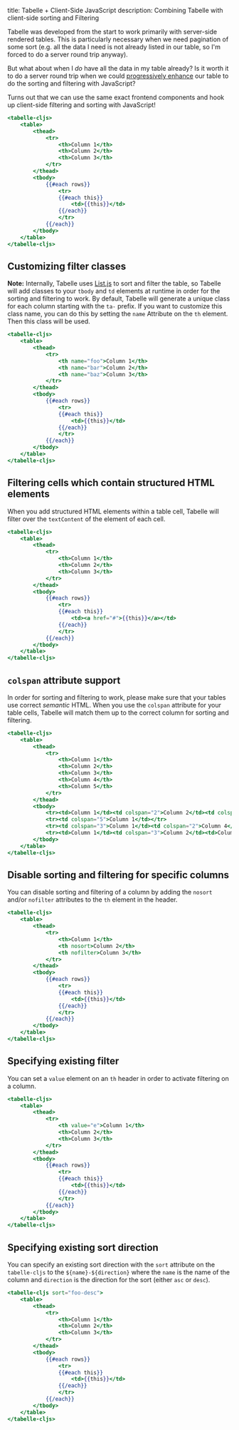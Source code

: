 title: Tabelle + Client-Side JavaScript
description: Combining Tabelle with client-side sorting and Filtering

Tabelle was developed from the start to work primarily with server-side
rendered tables. This is particularly necessary when we need pagination
of some sort (e.g. all the data I need is not already listed in our table,
so I'm forced to do a server round trip anyway).

But what about when I _do_ have all the data in my table already?
Is it worth it to do a server round trip when we could
[progressively enhance](https://adactio.com/journal/959) our table to do
the sorting and filtering with JavaScript?

Turns out that we can use the same exact frontend components and hook
up client-side filtering and sorting with JavaScript!

```handlebars
<tabelle-cljs>
	<table>
		<thead>
			<tr>
				<th>Column 1</th>
				<th>Column 2</th>
				<th>Column 3</th>
			</tr>
		</thead>
		<tbody>
			{{#each rows}}
				<tr>
				{{#each this}}
					<td>{{this}}</td>
				{{/each}}
				</tr>
			{{/each}}
		</tbody>
	</table>
</tabelle-cljs>
```

## Customizing filter classes

**Note:** Internally, Tabelle uses [List.js](https://listjs.com/) to sort and
filter the table, so Tabelle will add classes to your `tbody` and `td` elements
at runtime in order for the sorting and filtering to work. By default, Tabelle
will generate a unique class for each column starting with the `ta-` prefix.
If you want to customize this class name, you can do this by setting the
`name` Attribute on the `th` element. Then this class will be used.

```handlebars
<tabelle-cljs>
	<table>
		<thead>
			<tr>
				<th name="foo">Column 1</th>
				<th name="bar">Column 2</th>
				<th name="baz">Column 3</th>
			</tr>
		</thead>
		<tbody>
			{{#each rows}}
				<tr>
				{{#each this}}
					<td>{{this}}</td>
				{{/each}}
				</tr>
			{{/each}}
		</tbody>
	</table>
</tabelle-cljs>
```


## Filtering cells which contain structured HTML elements

When you add structured HTML elements within a table cell, Tabelle will filter
over the `textContent` of the element of each cell.

```handlebars
<tabelle-cljs>
	<table>
		<thead>
			<tr>
				<th>Column 1</th>
				<th>Column 2</th>
				<th>Column 3</th>
			</tr>
		</thead>
		<tbody>
			{{#each rows}}
				<tr>
				{{#each this}}
					<td><a href="#">{{this}}</a></td>
				{{/each}}
				</tr>
			{{/each}}
		</tbody>
	</table>
</tabelle-cljs>
```

## `colspan` attribute support

In order for sorting and filtering to work, please make sure that
your tables use correct _semantic_ HTML. When you use the `colspan`
attribute for your table cells, Tabelle will match them up to the
correct column for sorting and filtering.

```handlebars
<tabelle-cljs>
	<table>
		<thead>
			<tr>
				<th>Column 1</th>
				<th>Column 2</th>
				<th>Column 3</th>
				<th>Column 4</th>
				<th>Column 5</th>
			</tr>
		</thead>
		<tbody>
			<tr><td>Column 1</td><td colspan="2">Column 2</td><td colspan="2">Column 4</td></tr>
			<tr><td colspan="5">Column 1</td></tr>
			<tr><td colspan="3">Column 1</td><td colspan="2">Column 4</td></tr>
			<tr><td>Column 1</td><td colspan="3">Column 2</td><td>Column 5</td></tr>
		</tbody>
	</table>
</tabelle-cljs>
```

## Disable sorting and filtering for specific columns

You can disable sorting and filtering of a column by adding the `nosort` and/or
`nofilter` attributes to the `th` element in the header.

```handlebars
<tabelle-cljs>
	<table>
		<thead>
			<tr>
				<th>Column 1</th>
				<th nosort>Column 2</th>
				<th nofilter>Column 3</th>
			</tr>
		</thead>
		<tbody>
			{{#each rows}}
				<tr>
				{{#each this}}
					<td>{{this}}</td>
				{{/each}}
				</tr>
			{{/each}}
		</tbody>
	</table>
</tabelle-cljs>
```

## Specifying existing filter

You can set a `value` element on an `th` header in order to activate filtering
on a column.

```handlebars
<tabelle-cljs>
	<table>
		<thead>
			<tr>
				<th value="e">Column 1</th>
				<th>Column 2</th>
				<th>Column 3</th>
			</tr>
		</thead>
		<tbody>
			{{#each rows}}
				<tr>
				{{#each this}}
					<td>{{this}}</td>
				{{/each}}
				</tr>
			{{/each}}
		</tbody>
	</table>
</tabelle-cljs>
```

## Specifying existing sort direction

You can specify an existing sort direction with the `sort` attribute
on the `tabelle-cljs` to the `${name}-${direction}` where the `name` is the
name of the column and `direction` is the direction for the sort (either `asc`
or `desc`).

```handlebars
<tabelle-cljs sort="foo-desc">
	<table>
		<thead>
			<tr>
				<th>Column 1</th>
				<th>Column 2</th>
				<th>Column 3</th>
			</tr>
		</thead>
		<tbody>
			{{#each rows}}
				<tr>
				{{#each this}}
					<td>{{this}}</td>
				{{/each}}
				</tr>
			{{/each}}
		</tbody>
	</table>
</tabelle-cljs>
```
